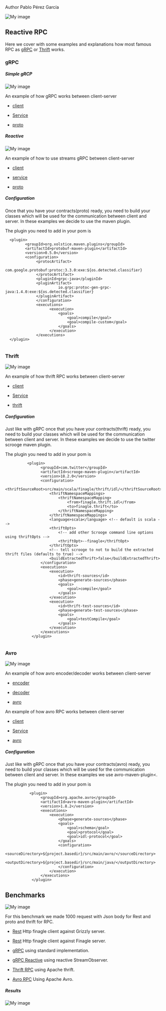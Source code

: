 Author Pablo Pérez García 

![My image](src/main/resources/img/simple.svg)

## Reactive RPC

Here we cover with some examples and explanations how most famous RPC as [gRPC](https://grpc.io/docs/quickstart/) or
 [Thrift](https://thrift.apache.org/) works.

### gRPC

##### Simple gRCP

![My image](src/main/resources/img/grpc.png)

An example of how gRPC works between client-server

* [client](src/main/java/com/politrons/grpc/simple/RpcClient.java)

* [Service](src/main/java/com/politrons/grpc/simple/RpcServiceImpl.java)

* [proto](src/main/proto/rpc_contract.proto)

##### Reactive

![My image](src/main/resources/img/flatMap.png)

An example of how to use streams gRPC between client-server

* [client](src/main/java/com/politrons/grpc/reactive/ReactiveClient.java)

* [service](src/main/java/com/politrons/grpc/reactive/ReactiveServiceImpl.java)

* [proto](src/main/proto/rpc_reactive.proto)

##### Configuration

Once that you have your contracts(proto) ready, you need to build your classes which will 
be used for the communication between client and server.
In these examples we decide to use the maven plugin.

The plugin you need to add in your pom is

```
  <plugin>
         <groupId>org.xolstice.maven.plugins</groupId>
         <artifactId>protobuf-maven-plugin</artifactId>
         <version>0.5.0</version>
         <configuration>
              <protocArtifact>
                        com.google.protobuf:protoc:3.3.0:exe:${os.detected.classifier}
              </protocArtifact>
              <pluginId>grpc-java</pluginId>
              <pluginArtifact>
                        io.grpc:protoc-gen-grpc-java:1.4.0:exe:${os.detected.classifier}
              </pluginArtifact>
              </configuration>
              <executions>
                    <execution>
                        <goals>
                            <goal>compile</goal>
                            <goal>compile-custom</goal>
                        </goals>
                    </execution>
              </executions>
  </plugin>


```

### Thrift

![My image](src/main/resources/img/apache.png)

An example of how thrift RPC works between client-server

* [client](src/main/scala/finagle/thrift/rpc/ThriftRPCClient.scala)

* [Service](src/main/scala/finagle/thrift/rpc/ThriftRPCServer.scala)

* [thrift](src/main/scala/finagle/thrift/idl/finagle_scrooge.thrift)

##### Configuration

Just like with gRPC once that you have your contracts(thrift) ready, you need to build your classes which will
be used for the communication between client and server.
In these examples we decide to use the twitter scrooge maven plugin.

The plugin you need to add in your pom is

```
          <plugin>
                <groupId>com.twitter</groupId>
                <artifactId>scrooge-maven-plugin</artifactId>
                <version>18.2.0</version>
                <configuration>
                    <thriftSourceRoot>src/main/scala/finagle/thrift/idl/</thriftSourceRoot>
                    <thriftNamespaceMappings>
                        <thriftNamespaceMapping>
                            <from>finagle.thrift.idl</from>
                            <to>finagle.thrift</to>
                        </thriftNamespaceMapping>
                    </thriftNamespaceMappings>
                    <language>scala</language> <!-- default is scala -->
                    <thriftOpts>
                        <!-- add other Scrooge command line options using thriftOpts -->
                        <thriftOpt>--finagle</thriftOpt>
                    </thriftOpts>
                    <!-- tell scrooge to not to build the extracted thrift files (defaults to true) -->
                    <buildExtractedThrift>false</buildExtractedThrift>
                </configuration>
                <executions>
                    <execution>
                        <id>thrift-sources</id>
                        <phase>generate-sources</phase>
                        <goals>
                            <goal>compile</goal>
                        </goals>
                    </execution>
                    <execution>
                        <id>thrift-test-sources</id>
                        <phase>generate-test-sources</phase>
                        <goals>
                            <goal>testCompile</goal>
                        </goals>
                    </execution>
                </executions>
            </plugin>


```

### Avro

![My image](src/main/resources/img/avro.png)

An example of how avro encoder/decoder works between client-server

* [encoder](src/main/java/com/politrons/avro/SerializeAvro.java)

* [decoder](src/main/java/com/politrons/avro/DeserializeAvro.java)

* [avro](src/main/avro/person.avsc)

An example of how avro RPC works between client-server

* [client](src/main/java/com/politrons/avro/rpc/ClientAvroRPC.java)

* [Service](src/main/java/com/politrons/avro/rpc/ServerAvroRPC.java)

* [avro](src/main/avro/avro_rpc.avpr)

##### Configuration

Just like with gRPC once that you have your contracts(avro) ready, you need to build your classes which will
be used for the communication between client and server.
In these examples we use avro-maven-plugin<.

The plugin you need to add in your pom is

```
           <plugin>
                <groupId>org.apache.avro</groupId>
                <artifactId>avro-maven-plugin</artifactId>
                <version>1.8.2</version>
                <executions>
                    <execution>
                        <phase>generate-sources</phase>
                        <goals>
                            <goal>schema</goal>
                            <goal>protocol</goal>
                            <goal>idl-protocol</goal>
                        </goals>
                        <configuration>
                            <sourceDirectory>${project.basedir}/src/main/avro/</sourceDirectory>
                            <outputDirectory>${project.basedir}/src/main/java/</outputDirectory>
                        </configuration>
                    </execution>
                </executions>
            </plugin>
```


## Benchmarks

![My image](src/main/resources/img/benchmark.png)

For this benchmark we made 1000 request with Json body for Rest and proto and thrift for RPC.

* [Rest](src/main/scala/benchmark) Http finagle client against Grizzly server.

* [Rest](src/main/scala/benchmark) Http finagle client against Finagle server.

* [gRPC](src/main/java/com/politrons/grpc/benchmark/regular) using standard implementation.

* [gRPC Reactive](src/main/java/com/politrons/grpc/benchmark/reactive) using reactive StreamObserver.

* [Thrift RPC](src/main/scala/finagle/thrift/rpc) using Apache thrift.

* [Avro RPC](src/main/java/com/politrons/avro/rpc) Using Apache Avro.



##### Results

![My image](src/main/resources/img/benchmark_result.png)
